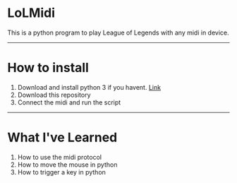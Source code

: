 # LoLMidi


This is a python program to play League of Legends with any midi in device.

---

# How to install

1. Download and install python 3 if you havent. [Link](https://www.python.org/downloads/)
2. Download this repository
3. Connect the midi and run the script

---

# What I've Learned

1. How to use the midi protocol
2. How to move the mouse in python
3. How to trigger a key in python
